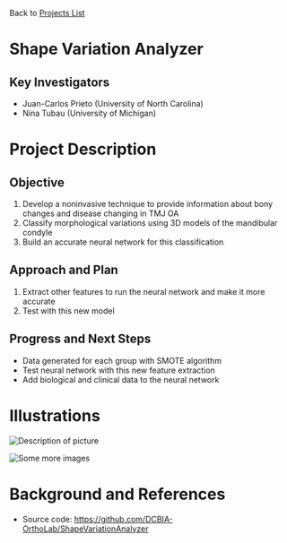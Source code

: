 Back to [Projects List](../../README.md#ProjectsList)

# Shape Variation Analyzer

## Key Investigators

- Juan-Carlos Prieto (University of North Carolina)
- Nina Tubau (University of Michigan)

# Project Description

## Objective

1. Develop a noninvasive technique to provide information about bony changes and disease changing in TMJ OA
2. Classify morphological variations using 3D models of the mandibular condyle
3. Build an accurate neural network for this classification

## Approach and Plan

1. Extract other features to run the neural network and make it more accurate
2. Test with this new model

## Progress and Next Steps

- Data generated for each group with SMOTE algorithm
- Test neural network with this new feature extraction
- Add biological and clinical data to the neural network

# Illustrations

<!--Add pictures and links to videos that demonstrate what has been accomplished.-->

![Description of picture](morphological_classification.jpg) 

![Some more images](Example2.jpg)

# Background and References

<!--Use this space for information that may help people better understand your project, like links to papers, source code, or data.-->

- Source code: https://github.com/DCBIA-OrthoLab/ShapeVariationAnalyzer
